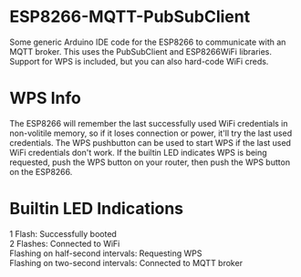 # ESP8266-MQTT-PubSubClient
Some generic Arduino IDE code for the ESP8266 to communicate with an MQTT broker. This uses the PubSubClient and ESP8266WiFi libraries. Support for WPS is included, but you can also hard-code WiFi creds.
# WPS Info
The ESP8266 will remember the last successfully used WiFi credentials in non-volitile memory, so if it loses connection or power, it'll try the last used credentials. The WPS pushbutton can be used to start WPS if the last used WiFi credentials don't work. If the builtin LED indicates WPS is being requested, push the WPS button on your router, then push the WPS button on the ESP8266.
# Builtin LED Indications
1 Flash: Successfully booted <br />
2 Flashes: Connected to WiFi <br />
Flashing on half-second intervals: Requesting WPS <br />
Flashing on two-second intervals: Connected to MQTT broker <br />
